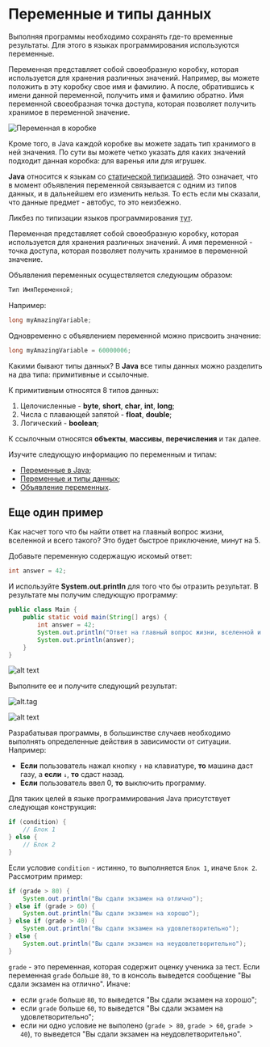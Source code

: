 # Переменные и типы данных

Выполняя программы необходимо сохранять где-то временные результаты. Для этого в языках программирования используются переменные.

Переменная представляет собой своеобразную коробку, которая используется для хранения различных значений. Например, вы можете положить в эту коробку свое имя и фамилию. А после, обратившись к имени данной переменной, получить имя и фамилию обратно. Имя переменной своеобразная точка доступа, которая позволяет получить хранимое в переменной значение.

![Переменная в коробке](https://user-images.githubusercontent.com/4215285/56092445-cbf5df00-5ec4-11e9-8a38-4afaff2d5eaa.jpeg)

Кроме того, в Java каждой коробке вы можете задать тип хранимого в ней значения. По сути вы можете четко указать для каких значений подходит данная коробка: для варенья или для игрушек.

**Java** относится к языкам со [статической типизацией](https://ru.wikipedia.org/wiki/Статическая_типизация). Это означает, что в момент объявления переменной связывается с одним из типов данных, и в дальнейшем его изменить нельзя. То есть если мы сказали, что данные предмет - автобус, то это неизбежно.

Ликбез по типизации языков программирования [тут](https://habr.com/ru/post/161205/).

Переменная представляет собой своеобразную коробку, которая используется для хранения различных значений.
А имя переменной - точка доступа, которая позволяет получить хранимое в переменной значение.

Объявления переменных осуществляется следующим образом:

```java
Тип ИмяПеременной;
```

Например:

```java
long myAmazingVariable;
```

Одновременно с объявлением переменной можно присвоить значение:

```java
long myAmazingVariable = 60000006;
```

Какими бывают типы данных?
В **Java** все типы данных можно разделить на два типа: примитивные и ссылочные.

К примитивным относятся 8 типов данных:

1. Целочисленные - **byte**, **short**, **char**, **int**, **long**;
2. Числа с плавающей запятой - **float**, **double**;
3. Логический - **boolean**;

К ссылочным относятся **объекты**, **массивы**, **перечисления** и так далее.

Изучите следующую информацию по переменным и типам:

- [Переменные в Java](https://vertex-academy.com/tutorials/ru/sozdanie-peremennyx-i-tipy-peremenny/);
- [Переменные и типы данных](https://kostin.ws/java/java-types-and-variables.html);
- [Объявление переменных](https://youtu.be/R0bFNHq2nPc).

## Еще один пример

Как насчет того что бы найти ответ на главный вопрос жизни, вселенной и всего такого?
Это будет быстрое приключение, минут на 5.

Добавьте переменную содержащую искомый ответ:

```java
int answer = 42;
```

И используйте **System.out.println** для того что бы отразить результат. В результате мы получим следующую программу:

```java
public class Main {
    public static void main(String[] args) {
        int answer = 42;
        System.out.println("Ответ на главный вопрос жизни, вселенной и всего такого: ");
        System.out.println(answer);
    }
}
```

![alt text](https://user-images.githubusercontent.com/4215285/56092593-a9fd5c00-5ec6-11e9-80ac-26071c149f21.jpeg)

Выполните ее и получите следующий результат:

![alt.tag](https://user-images.githubusercontent.com/4215285/56092008-3ad03980-5ebf-11e9-9bf8-34b2f2b94f90.jpg)

![alt text](https://user-images.githubusercontent.com/4215285/56092005-3a37a300-5ebf-11e9-85c1-04fe8036a7ac.jpg)

Разрабатывая программы, в большинстве случаев необходимо выполнять определенные действия в зависимости от ситуации. Например:

- **Если** пользователь нажал кнопку `↑` на клавиатуре, **то** машина даст газу, а **если** `↓`, **то** сдаст назад.
- **Если** пользователь ввел 0, **то** выключить программу.

Для таких целей в языке программирования Java присутствует следующая конструкция:

```java
if (condition) {
    // Блок 1
} else {
    // Блок 2
}
```

Если условие `condition` - истинно, то выполняется `Блок 1`, иначе `Блок 2`. Рассмотрим пример:

```java
if (grade > 80) {
    System.out.println("Вы сдали экзамен на отлично");
} else if (grade > 60) {
    System.out.println("Вы сдали экзамен на хорошо");
} else if (grade > 40) {
    System.out.println("Вы сдали экзамен на удовлетворительно");
} else {
    System.out.println("Вы сдали экзамен на неудовлетворительно");
}
```

`grade` - это переменная, которая содержит оценку ученика за тест. Если переменная `grade` больше `80`, то в консоль выведется сообщение "Вы сдали экзамен на отлично". Иначе:

- если `grade` больше `80`, то выведется "Вы сдали экзамен на хорошо";
- если `grade` больше `60`, то выведется "Вы сдали экзамен на удовлетворительно";
- если ни одно условие не выполено (`grade > 80`, `grade > 60`, `grade > 40`), то выведется "Вы сдали экзамен на неудовлетворительно".
